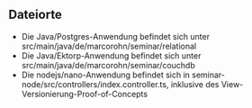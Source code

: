## Dateiorte
- Die Java/Postgres-Anwendung befindet sich unter src/main/java/de/marcorohn/seminar/relational
- Die Java/Ektorp-Anwendung befindet sich unter src/main/java/de/marcorohn/seminar/couchdb
- Die nodejs/nano-Anwendung befindet sich in seminar-node/src/controllers/index.controller.ts, inklusive des View-Versionierung-Proof-of-Concepts
